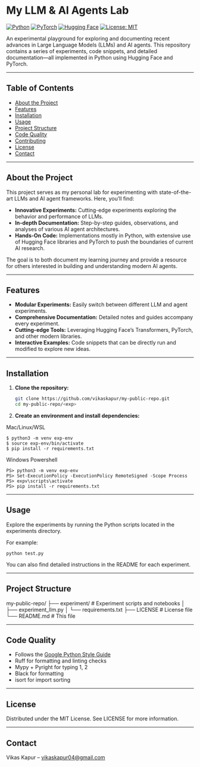 # My LLM & AI Agents Lab

[![Python](https://img.shields.io/badge/Python-3.8%2B-blue.svg)](https://www.python.org)
[![PyTorch](https://img.shields.io/badge/PyTorch-1.9%2B-orange.svg)](https://pytorch.org)
[![Hugging Face](https://img.shields.io/badge/HuggingFace-Transformers-red.svg)](https://huggingface.co/transformers)
[![License: MIT](https://img.shields.io/badge/License-MIT-green.svg)](LICENSE)

An experimental playground for exploring and documenting recent advances in Large Language Models (LLMs) and AI agents. This repository contains a series of experiments, code snippets, and detailed documentation—all implemented in Python using Hugging Face and PyTorch.

---

## Table of Contents

- [About the Project](#about-the-project)
- [Features](#features)
- [Installation](#installation)
- [Usage](#usage)
- [Project Structure](#project-structure)
- [Code Quality](#code-quality)
- [Contributing](#contributing)
- [License](#license)
- [Contact](#contact)

---

## About the Project

This project serves as my personal lab for experimenting with state-of-the-art LLMs and AI agent frameworks. Here, you’ll find:

- **Innovative Experiments:** Cutting-edge experiments exploring the behavior and performance of LLMs.
- **In-depth Documentation:** Step-by-step guides, observations, and analyses of various AI agent architectures.
- **Hands-On Code:** Implementations mostly in Python, with extensive use of Hugging Face libraries and PyTorch to push the boundaries of current AI research.

The goal is to both document my learning journey and provide a resource for others interested in building and understanding modern AI agents.

---

## Features

- **Modular Experiments:** Easily switch between different LLM and agent experiments.
- **Comprehensive Documentation:** Detailed notes and guides accompany every experiment.
- **Cutting-edge Tools:** Leveraging Hugging Face’s Transformers, PyTorch, and other modern libraries.
- **Interactive Examples:** Code snippets that can be directly run and modified to explore new ideas.

---

## Installation

1. **Clone the repository:**
   ```bash
   git clone https://github.com/vikaskapur/my-public-repo.git
   cd my-public-repo/<exp>
   ```

2. **Create an environment and install dependencies:**

 Mac/Linux/WSL
```
$ python3 -m venv exp-env
$ source exp-env/bin/activate
$ pip install -r requirements.txt
```
Windows Powershell
```
PS> python3 -m venv exp-env
PS> Set-ExecutionPolicy -ExecutionPolicy RemoteSigned -Scope Process
PS> expv\scripts\activate
PS> pip install -r requirements.txt
```

---

## Usage

Explore the experiments by running the Python scripts located in the experiments directory. 

For example:
```
python test.py
```

You can also find detailed instructions in the README for each experiment.

---

## Project Structure

my-public-repo/
├── experiment/         # Experiment scripts and notebooks
│   ├── experiment_llm.py
│   └── requirements.txt
├── LICENSE              # License file
└── README.md            # This file


---

## Code Quality


- Follows the [Google Python Style Guide](https://google.github.io/styleguide/pyguide.html)
- Ruff for formatting and linting checks
- Mypy + Pyright for typing 1, 2
- Black for formatting
- isort for import sorting

---

## License

Distributed under the MIT License. See LICENSE for more information.

---

## Contact

Vikas Kapur – vikaskapur04@gmail.com





